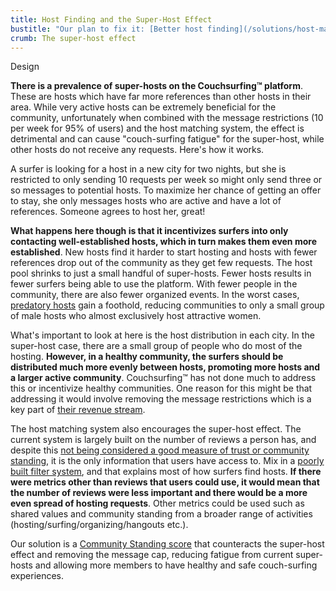 ```yaml
---
title: Host Finding and the Super-Host Effect
bustitle: "Our plan to fix it: [Better host finding](/solutions/host-matching)"
crumb: The super-host effect
---
```


<span class="tag is-warning is-large">Design</span>

**There is a prevalence of super-hosts on the Couchsurfing&#8482; platform**. These are hosts which have far more references than other hosts in their area. While very active hosts can be extremely beneficial for the community, unfortunately when combined with the message restrictions (10 per week for 95% of users) and the host matching system, the effect is detrimental and can cause "couch-surfing fatigue" for the super-host, while other hosts do not receive any requests. Here's how it works.

A surfer is looking for a host in a new city for two nights, but she is restricted to only sending 10 requests per week so might only send three or so messages to potential hosts. To maximize her chance of getting an offer to stay, she only messages hosts who are active and have a lot of references. Someone agrees to host her, great!

**What happens here though is that it incentivizes surfers into only contacting well-established hosts, which in turn makes them even more established**. New hosts find it harder to start hosting and hosts with fewer references drop out of the community as they get few requests. The host pool shrinks to just a small handful of super-hosts. Fewer hosts results in fewer surfers being able to use the platform. With fewer people in the community, there are also fewer organized events. In the worst cases, [predatory hosts](/issues/creeps-and-freeloaders) gain a foothold, reducing communities to only a small group of male hosts who almost exclusively host attractive women.

What's important to look at here is the host distribution in each city. In the super-host case, there are a small group of people who do most of the hosting. **However, in a healthy community, the surfers should be distributed much more evenly between hosts, promoting more hosts and a larger active community**. Couchsurfing&#8482; has not done much to address this or incentivize healthy communities. One reason for this might be that addressing it would involve removing the message restrictions which is a key part of [their revenue stream](/issues/profit-and-incentives).

The host matching system also encourages the super-host effect. The current system is largely built on the number of reviews a person has, and despite this [not being considered a good measure of trust or community standing](/issues/reviews), it is the only information that users have access to. Mix in a [poorly built filter system](/issues/the-build), and that explains most of how surfers find hosts. **If there were metrics other than reviews that users could use, it would mean that the number of reviews were less important and there would be a more even spread of hosting requests**. Other metrics could be used such as shared values and community standing from a broader range of activities (hosting/surfing/organizing/hangouts etc.).

Our solution is a [Community Standing score](/solutions/reviews) that counteracts the super-host effect and removing the message cap, reducing fatigue from current super-hosts and allowing more members to have healthy and safe couch-surfing experiences.
